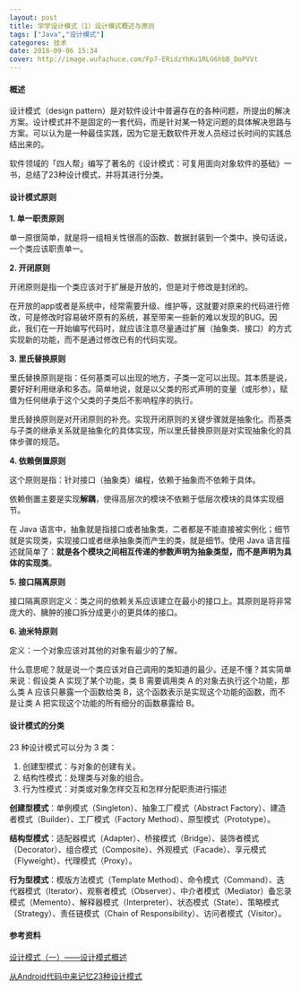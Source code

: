 ```yaml
---
layout: post
title: 学学设计模式（1）设计模式概述与原则
tags: ["Java","设计模式"]
categores: 技术
date: 2018-09-06 15:34
cover: http://image.wufazhuce.com/Fp7-ERidzYhKu1RLG6hbB_DoPVVt
---
```


#### 概述

设计模式（design pattern）是对软件设计中普遍存在的各种问题，所提出的解决方案。设计模式并不是固定的一套代码，而是针对某一特定问题的具体解决思路与方案。可以认为是一种最佳实践，因为它是无数软件开发人员经过长时间的实践总结出来的。

软件领域的「四人帮」编写了著名的《设计模式：可复用面向对象软件的基础》一书，总结了23种设计模式，并将其进行分类。

#### 设计模式原则

**1. 单一职责原则**

单一原很简单，就是将一组相关性很高的函数、数据封装到一个类中。换句话说，一个类应该职责单一。

**2. 开闭原则**

开闭原则是指一个类应该对于扩展是开放的，但是对于修改是封闭的。

在开放的app或者是系统中，经常需要升级、维护等，这就要对原来的代码进行修改，可是修改时容易破坏原有的系统，甚至带来一些新的难以发现的BUG。因此，我们在一开始编写代码时，就应该注意尽量通过扩展（抽象类、接口）的方式实现新的功能，而不是通过修改已有的代码实现。

**3. 里氏替换原则**

里氏替换原则是指：任何基类可以出现的地方，子类一定可以出现。其本质是说，要好好利用继承和多态。简单地说，就是以父类的形式声明的变量（或形参），赋值为任何继承于这个父类的子类后不影响程序的执行。

里氏替换原则是对开闭原则的补充。实现开闭原则的关键步骤就是抽象化。而基类与子类的继承关系就是抽象化的具体实现，所以里氏替换原则是对实现抽象化的具体步骤的规范。

**4. 依赖倒置原则**

这个原则是指：针对接口（抽象类）编程，依赖于抽象而不依赖于具体。

依赖倒置主要是实现**解耦**，使得高层次的模块不依赖于低层次模块的具体实现细节。

在 Java 语言中，抽象就是指接口或者抽象类，二者都是不能直接被实例化；细节就是实现类，实现接口或者继承抽象类而产生的类，就是细节。使用 Java 语言描述就简单了：**就是各个模块之间相互传递的参数声明为抽象类型，而不是声明为具体的实现类**。

**5. 接口隔离原则**

接口隔离原则定义：类之间的依赖关系应该建立在最小的接口上。其原则是将非常庞大的、臃肿的接口拆分成更小的更具体的接口。

**6. 迪米特原则**

定义：一个对象应该对其他的对象有最少的了解。

什么意思呢？就是说一个类应该对自己调用的类知道的最少。还是不懂？其实简单来说：假设类 A 实现了某个功能，类 B 需要调用类 A 的对象去执行这个功能，那么类 A 应该只暴露一个函数给类 B，这个函数表示是实现这个功能的函数，而不是让类 A 把实现这个功能的所有细分的函数暴露给 B。

#### 设计模式的分类

23 种设计模式可以分为 3 类：

1. 创建型模式：与对象的创建有关。
2. 结构性模式：处理类与对象的组合。
3. 行为性模式：对类或对象怎样交互和怎样分配职责进行描述


**创建型模式**：单例模式（Singleton）、抽象工厂模式（Abstract Factory）、建造者模式（Builder）、工厂模式（Factory Method）、原型模式（Prototype）。

**结构型模式**：适配器模式（Adapter）、桥接模式（Bridge）、装饰者模式（Decorator）、组合模式（Composite）、外观模式（Facade）、享元模式（Flyweight）、代理模式（Proxy）。

**行为型模式**：模版方法模式（Template Method）、命令模式（Command）、迭代器模式（Iterator）、观察者模式（Observer）、中介者模式（Mediator）备忘录模式（Memento）、解释器模式（Interpreter）、状态模式（State）、策略模式（Strategy）、责任链模式（Chain of Responsibility）、访问者模式（Visitor）。

#### 参考资料

[设计模式（一）——设计模式概述](http://www.hollischuang.com/archives/1368)

[从Android代码中来记忆23种设计模式](https://www.jianshu.com/p/1a9f571ad7c0)



